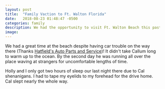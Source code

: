```yaml
---
layout: post
title:  "Family Vaction to Ft. Walton Florida"
date:   2018-08-23 01:48:47 -0500
categories: family
description: We had the opportunity to visit Ft. Walton Beach this past weekend!
image: 
---
```


We had a great time at the beach despite having car trouble on the way there (Thanks [Hatfield's Auto Parts and Service](http://www.autorepairshophomewoodal.com/))! It didn't take Callum long to warm up to the ocean. By the second day he was running all over the place waving at strangers for uncomfortable lengths of time.

Holly and I only got two hours of sleep our last night there due to Cal shenanigans. I had to tape my eyelids to my forehead for the drive home. Cal slept nearly the whole way.